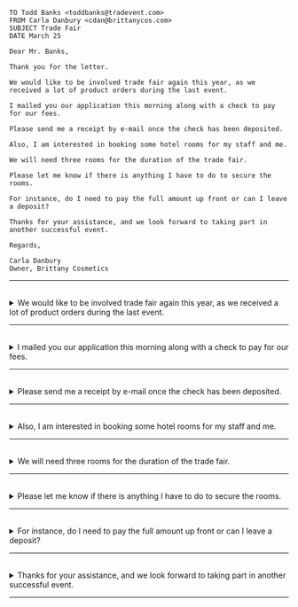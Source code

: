 ```
TO Todd Banks <toddbanks@tradevent.com>
FROM Carla Danbury <cdan@brittanycos.com>
SUBJECT Trade Fair
DATE March 25

Dear Mr. Banks,

Thank you for the letter. 

We would like to be involved trade fair again this year, as we received a lot of product orders during the last event. 

I mailed you our application this morning along with a check to pay for our fees. 

Please send me a receipt by e-mail once the check has been deposited.

Also, I am interested in booking some hotel rooms for my staff and me. 

We will need three rooms for the duration of the trade fair. 

Please let me know if there is anything I have to do to secure the rooms. 

For instance, do I need to pay the full amount up front or can I leave a deposit?

Thanks for your assistance, and we look forward to taking part in another successful event.

Regards,

Carla Danbury
Owner, Brittany Cosmetics
```

---
<br>

<details>
  <summary>
    We would like to be involved trade fair again this year, as we received a lot of product orders during the last event. 
  </summary>

  - **主要子句 : We would like to be involved trade fair again this year**
    - 主詞 "We"（我們）
    - 動詞 "would like"，表示愿意或想要。
    - 受詞 "to be involved"（參與）
    - 受詞補語 "in the trade fair again this year"（在今年的貿易展再次）
  
  - **從屬子句 : as we received a lot of product orders during the last event**
    - 「as」是连词，引导原因或原因状语从句。 
    - 主詞 "We"（我們）
    - 動詞 "received"（收到）
    - 受詞 "a lot of product orders"（大量的產品訂單）
    - 修飾語
      - 時間副詞 "during the last event"（在上次的活動期間）
  
  - **單字**
    - "involved" 參與的，涉及的
    - "trade fair" 貿易博覽會，商展
    - "this year" 今年
    - "received" 收到
    - "a lot of" 大量的
    - "product orders" 產品訂單
    - "during" 在...期間
    - "the last event" 上次的活動，最後一次的事件
  
  > 總的來說，這是一個包含主句和副詞子句的複合句。主要敘述公司希望再次參與今年的貿易博覽會，因為他們在上次的活動中收到了大量的產品訂單。
</details>

---
<br>

<details>
  <summary>
    I mailed you our application this morning along with a check to pay for our fees. 
  </summary>

  - 主詞 "I"（我）
  - 動詞 "mailed"（寄出）
  - 間接受詞 "you"（你）是間接受詞，表示收件人。
  - 直接受詞 "our application"（我們的申請書）和 "a check"（一張支票）是直接受詞，表示被寄送的物品。
  - **修飾語**
      - "this morning"（今天早上）是時間修飾語，修飾了動詞 "mailed"，指出了動作發生的具體時間。
      - "along with a check to pay for our fees"（連同一張支票支付我們的費用）是一個附加的片語，用來進一步說明 "mailed" 的內容，提供了更多細節。
  - **單字**
    - "I"（我）
    - "mailed"（寄出）
    - "you"（你）
    - "our"（我們的）
    - "application"（申請書）
    - "this"（這）
    - "morning"（早上）
    - "along with"（連同）
    - "a"（一）
    - "check"（支票）
    - "to"（給）
    - "pay for"（支付）
    - "fees"（費用）
  > 總的來說，這個句子清晰地表達了一個行動，即寄送申請書和支付相應費用的過程，使用了基本的英語文法結構。
</details>

---
<br>

<details>
  <summary>
    Please send me a receipt by e-mail once the check has been deposited.
  </summary>

  - **主詞 :**
      - "you"（你）
  - **動詞 :**
      - "send"（發送）
  - **受詞 :**
      - "me"（我）是直接受詞，表示接收動作的對象。
      - "a receipt"（一份收據）是間接受詞，表示被發送的物品。
  - **補語 :**
      - "by e-mail"（通過電子郵件）是方式補語，表示動作 "send" 的途徑。
  - **修飾語 :**
      - "once the check has been deposited"（一旦支票被存入）是條件子句，修飾了 "send" 的時間條件，表示只有在支票被存入後才執行 "send" 的動作。
  - **單字 :**
      - "Please"（請）
      - "send"（發送）
      - "me"（我）
      - "a"（一）
      - "receipt"（收據）
      - "by"（通過）
      - "e-mail"（電子郵件）
      - "once"（一旦）
      - "the"（被指定的特定的）
      - "check"（支票）
      - "has been deposited"（已存入）
  > 總的來說，這個句子清晰地表達了一個請求，即在支票存入後通過電子郵件發送收據，同時使用了基本的英語文法結構。
</details>

---
<br>

<details>
  <summary>
    Also, I am interested in booking some hotel rooms for my staff and me. 
  </summary>

  - 主詞 "I"（我）
  - 動詞 "am interested in"（對...有興趣）
  - 受詞 "booking some hotel rooms" （預訂飯店房間）
  - 受詞補語 "for my staff and me"（為我的員工和我）是補語，進一步說明了 "booking" 的對象。
  - **單字**
    - "Also"（也）
    - "I"（我）
    - "am"（是，表示狀態）
    - "interested"（有興趣）
    - "in"（對...有興趣）
    - "booking"（預訂）
    - "some"（一些）
    - "hotel"（飯店）
    - "rooms"（房間）
    - "for"（為）
    - "my"（我的）
    - "staff"（員工）
    - "and"（和）
    - "me"（我）
  > 總的來說，這個句子表達了一種興趣和意向，即對為自己和員工預訂一些飯店房間感興趣，使用了基本的英語文法結構。
</details>

---
<br>

<details>
  <summary>
    We will need three rooms for the duration of the trade fair. 
  </summary>

  - **主詞 :**
      - "We"（我們）
  - **動詞 :**
      - "will need"（將需要）
  - **受詞 :**
      - "three rooms"（三個房間）是直接受詞，表示被需要的物品。
  - **受詞補語 :**
    - "for the duration of the trade fair"（在貿易展期間）是時間和地點的修飾語，修飾了 "three rooms"，提供了額外的信息。
  - **單字 (Words):**
    - "We"（我們）
    - "will"（將）
    - "need"（需要）
    - "three"（三）
    - "rooms"（房間）
    - "for"（為）
    - "the"（被指定的特定的）
    - "duration"（期間）
    - "of"（在...期間）
    - "the"（被指定的特定的）
    - "trade"（貿易）
    - "fair"（展覽）
  > 總的來說，這個句子表達了一種需求，即在貿易展期間需要三個房間，使用了基本的英語文法結構。
</details>

---
<br>

<details>
  <summary>
    Please let me know if there is anything I have to do to secure the rooms. 
  </summary>

  - 句型 : `let + 受詞 + 原型動詞 + ...`
  - "let me know"（讓我知道）
  - 受詞 "if there is anything"（如果有任何事情）是間接受詞。
    - "I have to do to secure the rooms" 是由關係代名詞 "that" 所引導的形容詞子句，用來修飾先行詞 "anything"。
      - 可以這樣思考 : I have to do anything to secure the rooms (我必须做任何事情来保护房间) 
    - 可以將這個子句重新組織為："anything (that) I have to do to secure the rooms" 
  - **單字**
    - "Please"（請）
    - "let"（讓）
    - "me"（我）
    - "know"（知道）
    - "if"（如果）
    - "there"（那裡）
    - "is"（是）
    - "anything"（任何事情）
    - "I"（我）
    - "have"（有）
    - "to"（做）
    - "do"（做）
    - "to"（以）
    - "secure"（確保）
    - "the"（被指定的特定的）
    - "rooms"（房間）
  > 總的來說，這個句子是一種禮貌的詢問，詢問是否有任何必須執行的事宜，使用了基本的英語文法結構。
</details>

---
<br>

<details>
  <summary>
    For instance, do I need to pay the full amount up front or can I leave a deposit?
  </summary>

  - **主要子句 : do I need to pay the full amount up front**
    - 主詞 "I"（我）
    - 動詞 "do need"（需要）
    - 受詞 "to pay the full amount up front" (事先支付全額)
  
  - **對等子句 : or can I leave a deposit**
    - 主詞 "I"（我）
    - 動詞 "can leave" (可以留下)
    - 受詞 "a deposit" (訂金)
  
  - **單字 :**
    - "For instance"（例如）
    - "do"（做，用於疑問句）
    - "I"（我）
    - "need"（需要）
    - "to"（以）
    - "pay"（支付）
    - "the"（被指定的特定的）
    - "full"（全額）
    - "amount"（金額）
    - "up front"（一次性，事先）
    - "or"（或者）
    - "can"（可以）
    - "I"（我）
    - "leave"（留下）
    - "a"（一個）
    - "deposit"（訂金）
  
  > 總的來說，這個句子是一個詢問句，詢問支付方式的問題，使用了基本的英語文法結構。
</details>

---
<br>

<details>
  <summary>
    Thanks for your assistance, and we look forward to taking part in another successful event.
  </summary>

  - 主詞 "We"（我們）
  - 動詞 "look forward to taking"（期待參與）
  - 受詞 "part in another successful event" （在另一個成功的活動中參與）是動詞 "look forward to" 的賓語，表示期待的行動。
  - 修飾語
    - "Thanks for your assistance"（感謝你的協助）是一個感謝的表達，為句子提供了背景和上下文。
  - **單字 (Words):**
    - "Thanks"（謝謝）
    - "for"（為）
    - "your"（你的）
    - "assistance"（協助）
    - "and"（和）
    - "we"（我們）
    - "look forward to"（期待）
    - "taking"（參與）
    - "part"（一部分）
    - "in"（在）
    - "another"（另一個）
    - "successful"（成功的）
    - "event"（活動）
  > 總的來說，這個句子表達了感謝之情，並表達了對參與另一個成功活動的期待，使用了基本的英語文法結構。
</details>

---
<br>
